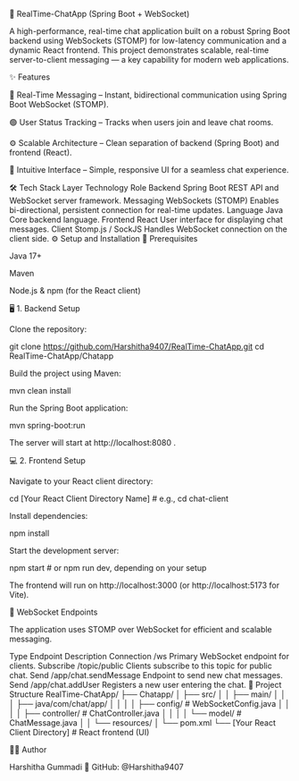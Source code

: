 💬 RealTime-ChatApp (Spring Boot + WebSocket)

A high-performance, real-time chat application built on a robust Spring Boot backend using WebSockets (STOMP) for low-latency communication and a dynamic React frontend.
This project demonstrates scalable, real-time server-to-client messaging — a key capability for modern web applications.

✨ Features

💬 Real-Time Messaging – Instant, bidirectional communication using Spring Boot WebSocket (STOMP).

🟢 User Status Tracking – Tracks when users join and leave chat rooms.

⚙️ Scalable Architecture – Clean separation of backend (Spring Boot) and frontend (React).

🎨 Intuitive Interface – Simple, responsive UI for a seamless chat experience.

🛠️ Tech Stack
Layer	Technology	Role
Backend	Spring Boot	REST API and WebSocket server framework.
Messaging	WebSockets (STOMP)	Enables bi-directional, persistent connection for real-time updates.
Language	Java	Core backend language.
Frontend	React	User interface for displaying chat messages.
Client	Stomp.js / SockJS	Handles WebSocket connection on the client side.
⚙️ Setup and Installation
🔧 Prerequisites

Java 17+

Maven

Node.js & npm (for the React client)

🖥️ 1. Backend Setup

Clone the repository:

git clone https://github.com/Harshitha9407/RealTime-ChatApp.git
cd RealTime-ChatApp/Chatapp


Build the project using Maven:

mvn clean install


Run the Spring Boot application:

mvn spring-boot:run


The server will start at http://localhost:8080
.

💻 2. Frontend Setup

Navigate to your React client directory:

cd [Your React Client Directory Name]  # e.g., cd chat-client


Install dependencies:

npm install


Start the development server:

npm start     # or npm run dev, depending on your setup


The frontend will run on http://localhost:3000
 (or http://localhost:5173
 for Vite).

📡 WebSocket Endpoints

The application uses STOMP over WebSocket for efficient and scalable messaging.

Type	Endpoint	Description
Connection	/ws	Primary WebSocket endpoint for clients.
Subscribe	/topic/public	Clients subscribe to this topic for public chat.
Send	/app/chat.sendMessage	Endpoint to send new chat messages.
Send	/app/chat.addUser	Registers a new user entering the chat.
📁 Project Structure
RealTime-ChatApp/
├── Chatapp/
│   ├── src/
│   │   ├── main/
│   │   │   ├── java/com/chat/app/
│   │   │   │   ├── config/        # WebSocketConfig.java
│   │   │   │   ├── controller/    # ChatController.java
│   │   │   │   └── model/         # ChatMessage.java
│   │   └── resources/
│   └── pom.xml
└── [Your React Client Directory]   # React frontend (UI)

👩‍💻 Author

Harshitha Gummadi
🔗 GitHub: @Harshitha9407
